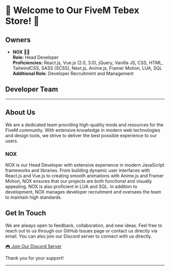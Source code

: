 # 🎉 Welcome to Our FiveM Tebex Store! 🎉

## Owners
- **NOX** 👨‍💻  
  **Role:** Head Developer  
  **Proficiencies:** React.js, Vue.js (2.0, 3.0), jQuery, Vanilla JS, CSS, HTML, TailwindCSS, SASS (SCSS), Next.js, Anime.js, Framer Motion, LUA, SQL  
  **Additional Role:** Developer Recruitment and Management

## Developer Team

---

## About Us
We are a dedicated team providing high-quality mods and resources for the FiveM community. With extensive knowledge in modern web technologies and design tools, we strive to deliver the best possible experience to our users.

### NOX
NOX is our Head Developer with extensive experience in modern JavaScript frameworks and libraries. From building dynamic user interfaces with React.js and Vue.js to creating smooth animations with Anime.js and Framer Motion, NOX ensures that our projects are both functional and visually appealing. NOX is also proficient in LUA and SQL. In addition to development, NOX manages developer recruitment and oversees the team to maintain high standards.

## Get In Touch
We are always open to feedback, collaboration, and new ideas. Feel free to reach out to us through our GitHub Issues page or contact us directly via email. You can also join our Discord server to connect with us directly.

[🎮 Join Our Discord Server](https://discord.gg/NOXstore)

Thank you for your support!

---
